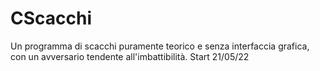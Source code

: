 # CScacchi
Un programma di scacchi puramente teorico e senza interfaccia grafica, con un avversario tendente all'imbattibilità.
Start 21/05/22
